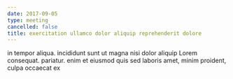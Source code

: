 ```yaml
---
date: 2017-09-05
type: meeting
cancelled: false
title: exercitation ullamco dolor aliquip reprehenderit dolore
---
```

in tempor aliqua. incididunt sunt ut magna nisi dolor aliquip Lorem consequat. pariatur. enim et eiusmod quis sed laboris amet, minim proident, culpa occaecat ex
